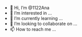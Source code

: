 - 👋 Hi, I’m @1122Ana
- 👀 I’m interested in ...
- 🌱 I’m currently learning ...
- 💞️ I’m looking to collaborate on ...
- 📫 How to reach me ...

<!---
1122Ana/1122Ana is a ✨ special ✨ repository because its `README.md` (this file) appears on your GitHub profile.
You can click the Preview link to take a look at your changes.
--->
